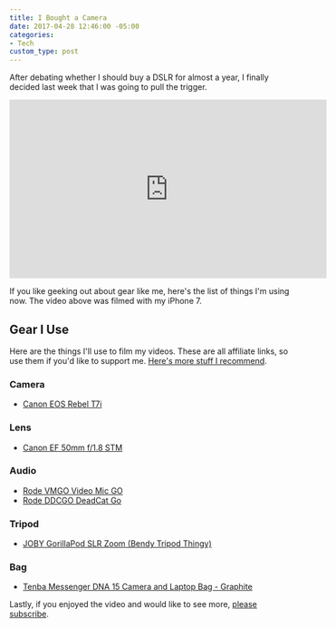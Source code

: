 ```yaml
---
title: I Bought a Camera
date: 2017-04-28 12:46:00 -05:00
categories:
- Tech
custom_type: post
---
```


After debating whether I should buy a DSLR for almost a year, I finally decided last week that I was going to pull the trigger.

<div class="iframe-container">
  <iframe width="560" height="315" src="https://www.youtube.com/embed/hXkhvxQVuvY" frameborder="0" allowfullscreen></iframe>
</div>

If you like geeking out about gear like me, here's the list of things I'm using now. The video above was filmed with my iPhone 7.

## Gear I Use

Here are the things I'll use to film my videos. These are all affiliate links, so use them if you'd like to support me. [Here's more stuff I recommend](https://kit.com/smithtimmytim).

### Camera
- [Canon EOS Rebel T7i](http://amzn.to/2p9UeQ2)

### Lens
- [Canon EF 50mm f/1.8 STM](http://amzn.to/2oMlB0c)

### Audio
- [Rode VMGO Video Mic GO](http://amzn.to/2piXxDe)
- [Rode DDCGO DeadCat Go](http://amzn.to/2qffL7O)

### Tripod
- [JOBY GorillaPod SLR Zoom (Bendy Tripod Thingy)](http://amzn.to/2qf53Or)

### Bag
- [Tenba Messenger DNA 15 Camera and Laptop Bag - Graphite](http://amzn.to/2qdkh7N)

Lastly, if you enjoyed the video and would like to see more, [please subscribe](https://www.youtube.com/channel/UC1IRnf7JYYUkWqPO8wx_QNQ).

